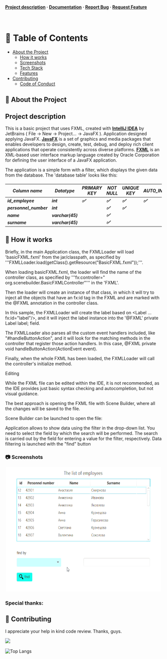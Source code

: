 <h4>
    <a href="https://github.com/Louis3797/awesome-readme-template/">Project description</a>
  <span> · </span>
    <a href="https://github.com/Louis3797/awesome-readme-template">Documentation</a>
  <span> · </span>
    <a href="https://github.com/Louis3797/awesome-readme-template/issues/">Report Bug</a>
  <span> · </span>
    <a href="https://github.com/Louis3797/awesome-readme-template/issues/">Request Feature</a>
  </h4>

<br />

<!-- Table of Contents -->

# :notebook_with_decorative_cover: Table of Contents

- [About the Project](#star2-about-the-project)
    * [How it works](#how-it-works)
    * [Screenshots](#camera-screenshots)
    * [Tech Stack](#space_invader-tech-stack)
    * [Features](#dart-features)
- [Contributing](#wave-contributing)
    * [Code of Conduct](#scroll-code-of-conduct)

<!-- About the Project -->

## :star2: About the Project

## Project description

This is a basic project that uses FXML, created with [**IntelliJ IDEA**](https://www.jetbrains.com/idea/) by JetBrains (
File -> New -> Project... -> JavaFX ).
Application designed applying JavaFX. [**JavaFX**](https://docs.oracle.com/javafx/2/overview/jfxpub-overview.htm) is a
set of graphics and media packages that enables developers to design, create, test, debug, and deploy rich client
applications that operate consistently across diverse platforms.
[**FXML**]() is an XML-based user interface markup language created by Oracle Corporation for defining the user
interface of a JavaFX application.

The application is a simple form with a filter, which displays the given data from the database.
The 'database table' looks like this:

<h5>

| Column name      | Datatype    | PRIMARY KEY        | NOT NULL            | UNIQUE KEY         | AUTO_INCREMENT     |
|------------------|-------------|--------------------|---------------------|--------------------|--------------------|
| id_employee      | int         | :white_check_mark: | :white_check_mark:  | :white_check_mark: | :white_check_mark: |
| personnel_number | int         |                    | :white_check_mark:  | :white_check_mark: |                    |
| name             | varchar(45) |                    | :white_check_mark:  |                    |                    |
| surname          | varchar(45) |                    | :white_check_mark:  |                    |                    |

</h5>
<!-- How it works -->

## :star2: How it works

Briefly, in the main Application class, the FXMLLoader will load 'basicFXML.fxml' from the jar/classpath, as specified by
'''FXMLLoader.load(getClass().getResource("BasicFXML.fxml"));'''.

When loading basicFXML.fxml, the loader will find the name of the controller class, as specified by 
'''fx:controller=" org.scenebuilder.BasicFXMLController"''' in the 'FXML'.

Then the loader will create an instance of that class, in which it will try to inject all the objects that have an fx:id
tag in the FXML and are marked with the @FXML annotation in the controller class.

In this sample, the FXMLLoader will create the label based on <Label ... fx:id="label"/>, and it will inject the label
instance into the '@FXML' private Label label; field.

The FXMLLoader also parses all the custom event handlers included, like "#handleButtonAction", and it will look for the
matching methods in the controller that register those action handlers. In this case, @FXML private void
handleButtonAction(ActionEvent event).

Finally, when the whole FXML has been loaded, the FXMLLoader will call the controller's initialize method.

Editing

While the FXML file can be edited within the IDE, it is not recommended, as the IDE provides just basic syntax checking
and autocompletion, but not visual guidance.

The best approach is opening the FXML file with Scene Builder, where all the changes will be saved to the file.

Scene Builder can be launched to open the file:

Application allows to show data using the filter in the drop-down list. You need to select the field by which the search
will be performed. The search is carried out by the field for entering a value for the filter, respectively. Data
filtering is launched with the "find" button

<!-- Screenshots -->

### :camera: Screenshots

<div align="center"> 
  <img src="https://github.com/Petrovich-A/JavaFX/blob/master/gif/Employee_app_2022-11-08.gif" 
    alt="screenshot" width="500" height="400" />
</div>

### Special thanks:

<!-- Contributing -->

## :wave: Contributing

I appreciate your help in kind code review. Thanks, guys.

<a href="https://github.com/Louis3797/awesome-readme-template/graphs/contributors">
  <img src="https://contrib.rocks/image?repo=Louis3797/awesome-readme-template" />
</a>



![Top Langs](https://github-readme-stats.vercel.app/api/top-langs/?username=Petrovich-A&theme=tokyonight)